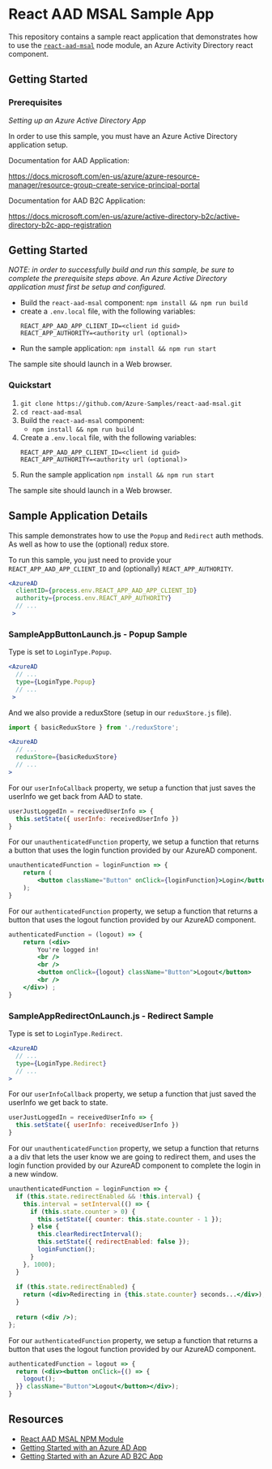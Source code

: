 # React AAD MSAL Sample App

This repository contains a sample react application that demonstrates how to use the [`react-aad-msal`](https://www.npmjs.com/package/react-aad-msal) node module, an Azure Activity Directory react component.

## Getting Started

### Prerequisites

*Setting up an Azure Active Directory App*

In order to use this sample, you must have an Azure Active Directory application setup.

Documentation for AAD Application:

https://docs.microsoft.com/en-us/azure/azure-resource-manager/resource-group-create-service-principal-portal

Documentation for AAD B2C Application:

https://docs.microsoft.com/en-us/azure/active-directory-b2c/active-directory-b2c-app-registration

## Getting Started

*NOTE: in order to successfully build and run this sample, be sure to complete the prerequisite steps above.
An Azure Active Directory application must first be setup and configured.*

- Build the `react-aad-msal` component: `npm install && npm run build`
- create a `.env.local` file, with the following variables:
  ```
  REACT_APP_AAD_APP_CLIENT_ID=<client id guid>
  REACT_APP_AUTHORITY=<authority url (optional)>
  ```
- Run the sample application: `npm install && npm run start`

The sample site should launch in a Web browser.

### Quickstart

1. `git clone https://github.com/Azure-Samples/react-aad-msal.git`
2. `cd react-aad-msal`
3. Build the `react-aad-msal` component:
    - `npm install && npm run build`
4. Create a `.env.local` file, with the following variables:
    ```
    REACT_APP_AAD_APP_CLIENT_ID=<client id guid>
    REACT_APP_AUTHORITY=<authority url (optional)>
    ```
5. Run the sample application `npm install && npm run start`

The sample site should launch in a Web browser.

## Sample Application Details

This sample demonstrates how to use the `Popup` and `Redirect` auth methods. As well as how to use the (optional) redux store.

To run this sample, you just need to provide your `REACT_APP_AAD_APP_CLIENT_ID` and (optionally) `REACT_APP_AUTHORITY`.

``` jsx
<AzureAD
  clientID={process.env.REACT_APP_AAD_APP_CLIENT_ID}
  authority={process.env.REACT_APP_AUTHORITY}
  // ...
 >
```

### SampleAppButtonLaunch.js - Popup Sample

Type is set to `LoginType.Popup`.

``` jsx
<AzureAD
  // ...
  type={LoginType.Popup}
  // ...
 >
```

And we also provide a reduxStore (setup in our `reduxStore.js` file).

``` jsx
import { basicReduxStore } from './reduxStore';

<AzureAD
  // ...
  reduxStore={basicReduxStore}
  // ...
>
```

For our `userInfoCallback` property, we setup a function that just saves the userInfo we get back from AAD to state.

``` javascript
userJustLoggedIn = receivedUserInfo => {
  this.setState({ userInfo: receivedUserInfo })
}
```

For our `unauthenticatedFunction` property, we setup a function that returns a button that uses the login function provided by our AzureAD component.

``` jsx
unauthenticatedFunction = loginFunction => {
    return (
        <button className="Button" onClick={loginFunction}>Login</button>
    );
}
```

For our `authenticatedFunction` property, we setup a function that returns a button that uses the logout function provided by our AzureAD component.

``` jsx
authenticatedFunction = (logout) => {
    return (<div>
        You're logged in!
        <br />
        <br />
        <button onClick={logout} className="Button">Logout</button>
        <br />
    </div>) ;
}
```

### SampleAppRedirectOnLaunch.js - Redirect Sample

Type is set to `LoginType.Redirect`.

``` jsx
<AzureAD
  // ...
  type={LoginType.Redirect}
  // ...
>
```

For our `userInfoCallback` property, we setup a function that just saved the userInfo we get back to state.

``` javascript
userJustLoggedIn = receivedUserInfo => {
  this.setState({ userInfo: receivedUserInfo })
}
```

For our `unauthenticatedFunction` property, we setup a function that returns a a div that lets the user know we are going to redirect them, and uses the login function provided by our AzureAD component to complete the login in a new window.

``` jsx
unauthenticatedFunction = loginFunction => {
  if (this.state.redirectEnabled && !this.interval) {
    this.interval = setInterval(() => {
      if (this.state.counter > 0) {
        this.setState({ counter: this.state.counter - 1 });
      } else {
        this.clearRedirectInterval();
        this.setState({ redirectEnabled: false });
        loginFunction();
      }
    }, 1000);
  }
  
  if (this.state.redirectEnabled) {
    return (<div>Redirecting in {this.state.counter} seconds...</div>);
  }
  
  return (<div />);
};
```

For our `authenticatedFunction` property, we setup a function that returns a button that uses the logout function provided by our AzureAD component.

``` jsx
authenticatedFunction = logout => {
  return (<div><button onClick={() => {
    logout();
  }} className="Button">Logout</button></div>);
}
```

## Resources

- [React AAD MSAL NPM Module](https://www.npmjs.com/package/react-aad-msal)
- [Getting Started with an Azure AD App](https://docs.microsoft.com/en-us/azure/azure-resource-manager/resource-group-create-service-principal-portal)
- [Getting Started with an Azure AD B2C App](https://docs.microsoft.com/en-us/azure/active-directory-b2c/active-directory-b2c-app-registration)
